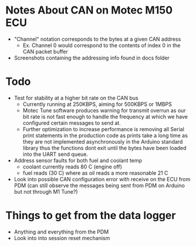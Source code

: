 # Notes About CAN on Motec M150 ECU
- "Channel" notation corresponds to the bytes at a given CAN address
  * Ex. Channel 0 would correspond to the contents of index 0 in the CAN packet buffer
- Screenshots containing the addressing info found in docs folder

# Todo

- Test for stability at a higher bit rate on the CAN bus
  * Currently running at 250KBPS, aiming for 500KBPS or 1MBPS
  * Motec Tune software produces warning for transmit overrun as our bit rate
    is not fast enough to handle the frequency at which we have configured
    certain messages to send at.
  * Further optimization to increase performance is removing all Serial print
    statements in the production code as prints take a long time as they are not
    implemented asynchronously in the Arduino standard library thus the
    functions dont exit until the bytes have been loaded into the UART send queue.
- Address sensor faults for both fuel and coolant temp
  * coolant currently reads 80 C (engine off)
  * fuel reads (30 C) where as oil reads a more reasonable 21 C
- Look into possible CAN configuration error with receive on the ECU from PDM
  (can still observe the messages being sent from PDM on Arduino but not through
  M1 Tune?)

# Things to get from the data logger
- Anything and everything from the PDM
- Look into into session reset mechanism

